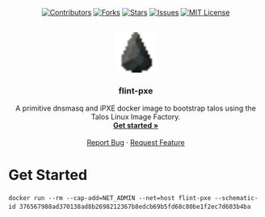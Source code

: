 <a id="readme-top"></a>

<div align="center">

  <!-- Badges -->
  [![Contributors][contributors-shield]][contributors-url]
  [![Forks][forks-shield]][forks-url]
  [![Stars][stars-shield]][stars-url]
  [![Issues][issues-shield]][issues-url]
  [![MIT License][license-shield]][license-url]

  <br />
  <a href="https://github.com/feenx-lab/flint-pxe">
    <img src="images/logo.png" alt="Logo" width="80" height="80">
  </a>

  <h3 align="center">flint-pxe</h3>

  <p align="center">
    A primitive dnsmasq and iPXE docker image to bootstrap talos using the Talos Linux Image Factory.
    <br />
    <a href="https://github.com/feenx-lab/flint-pxe"><strong>Get started »</strong></a>
    <br />
    <br />
    <a href="https://github.com/feenx-lab/flint-pxe/issues/new?labels=bug&template=bug-report---.md">Report Bug</a>
    &middot;
    <a href="https://github.com/feenx-lab/flint-pxe/issues/new?labels=enhancement&template=feature-request---.md">Request Feature</a>
  </p>
</div>

# Get Started

`docker run --rm --cap-add=NET_ADMIN --net=host flint-pxe --schematic-id 376567988ad370138ad8b2698212367b8edcb69b5fd68c80be1f2ec7d603b4ba`

<!-- LINKS & IMAGES -->
[relative-repo-url]: feenx-lab/flint-pxe
[contributors-shield]: https://img.shields.io/github/contributors/feenx-lab/flint-pxe.svg?style=for-the-badge
[contributors-url]: https://github.com/feenx-lab/flint-pxe/graphs/contributors
[forks-shield]: https://img.shields.io/github/forks/feenx-lab/flint-pxe.svg?style=for-the-badge
[forks-url]: https://github.com/feenx-lab/flint-pxe/network/members
[stars-shield]: https://img.shields.io/github/stars/feenx-lab/flint-pxe.svg?style=for-the-badge
[stars-url]: https://github.com/feenx-lab/flint-pxe/stargazers
[issues-shield]: https://img.shields.io/github/issues/feenx-lab/flint-pxe.svg?style=for-the-badge
[issues-url]: https://github.com/feenx-lab/flint-pxe/issues
[license-shield]: https://img.shields.io/github/license/feenx-lab/flint-pxe.svg?style=for-the-badge
[license-url]: https://github.com/feenx-lab/flint-pxe/blob/master/LICENSE.txt